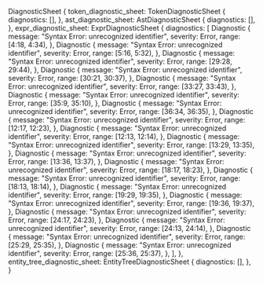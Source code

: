 DiagnosticSheet {
    token_diagnostic_sheet: TokenDiagnosticSheet {
        diagnostics: [],
    },
    ast_diagnostic_sheet: AstDiagnosticSheet {
        diagnostics: [],
    },
    expr_diagnostic_sheet: ExprDiagnosticSheet {
        diagnostics: [
            Diagnostic {
                message: "Syntax Error: unrecognized identifier",
                severity: Error,
                range: [4:18, 4:34),
            },
            Diagnostic {
                message: "Syntax Error: unrecognized identifier",
                severity: Error,
                range: [5:16, 5:32),
            },
            Diagnostic {
                message: "Syntax Error: unrecognized identifier",
                severity: Error,
                range: [29:28, 29:44),
            },
            Diagnostic {
                message: "Syntax Error: unrecognized identifier",
                severity: Error,
                range: [30:21, 30:37),
            },
            Diagnostic {
                message: "Syntax Error: unrecognized identifier",
                severity: Error,
                range: [33:27, 33:43),
            },
            Diagnostic {
                message: "Syntax Error: unrecognized identifier",
                severity: Error,
                range: [35:9, 35:10),
            },
            Diagnostic {
                message: "Syntax Error: unrecognized identifier",
                severity: Error,
                range: [36:34, 36:35),
            },
            Diagnostic {
                message: "Syntax Error: unrecognized identifier",
                severity: Error,
                range: [12:17, 12:23),
            },
            Diagnostic {
                message: "Syntax Error: unrecognized identifier",
                severity: Error,
                range: [12:13, 12:14),
            },
            Diagnostic {
                message: "Syntax Error: unrecognized identifier",
                severity: Error,
                range: [13:29, 13:35),
            },
            Diagnostic {
                message: "Syntax Error: unrecognized identifier",
                severity: Error,
                range: [13:36, 13:37),
            },
            Diagnostic {
                message: "Syntax Error: unrecognized identifier",
                severity: Error,
                range: [18:17, 18:23),
            },
            Diagnostic {
                message: "Syntax Error: unrecognized identifier",
                severity: Error,
                range: [18:13, 18:14),
            },
            Diagnostic {
                message: "Syntax Error: unrecognized identifier",
                severity: Error,
                range: [19:29, 19:35),
            },
            Diagnostic {
                message: "Syntax Error: unrecognized identifier",
                severity: Error,
                range: [19:36, 19:37),
            },
            Diagnostic {
                message: "Syntax Error: unrecognized identifier",
                severity: Error,
                range: [24:17, 24:23),
            },
            Diagnostic {
                message: "Syntax Error: unrecognized identifier",
                severity: Error,
                range: [24:13, 24:14),
            },
            Diagnostic {
                message: "Syntax Error: unrecognized identifier",
                severity: Error,
                range: [25:29, 25:35),
            },
            Diagnostic {
                message: "Syntax Error: unrecognized identifier",
                severity: Error,
                range: [25:36, 25:37),
            },
        ],
    },
    entity_tree_diagnostic_sheet: EntityTreeDiagnosticSheet {
        diagnostics: [],
    },
}